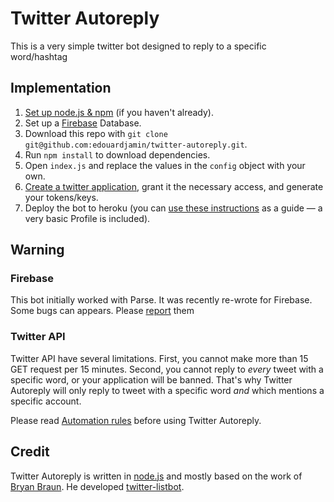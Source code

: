 Twitter Autoreply
==================

This is a very simple twitter bot designed to reply to a specific word/hashtag


## Implementation
1. [Set up node.js & npm](http://nodejs.org/download/) (if you haven't already).
2. Set up a [Firebase](https://firebase.google.com/) Database.
3. Download this repo with `git clone git@github.com:edouardjamin/twitter-autoreply.git`.
4. Run `npm install` to download dependencies.
5. Open `index.js` and replace the values in the `config` object with your own.
6. [Create a twitter application](https://apps.twitter.com/app/new), grant it the necessary access, and generate your tokens/keys.
7. Deploy the bot to heroku (you can [use these instructions](https://devcenter.heroku.com/articles/getting-started-with-nodejs#introduction) as a guide — a very basic Profile is included).

## Warning

### Firebase
This bot initially worked with Parse. It was recently re-wrote for Firebase. Some bugs can appears. Please [report]() them

### Twitter API
Twitter API have several limitations. First, you cannot make more than 15 GET request per 15 minutes. Second, you cannot reply to _every_ tweet with a specific word, or your application will be banned. That's why Twitter Autoreply will only reply to tweet with a specific word _and_ which mentions a specific account.

Please read [Automation rules](https://support.twitter.com/articles/76915) before using Twitter Autoreply.

## Credit
Twitter Autoreply is written in [node.js](http://nodejs.org/) and mostly based on the work of [Bryan Braun](https://github.com/bryanbraun). He developed [twitter-listbot](https://github.com/bryanbraun/twitter-listbot).
